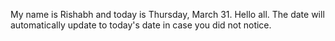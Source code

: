 My name is Rishabh and today is Thursday, March 31. Hello all. The date will automatically update to today's date in case you did not notice.
